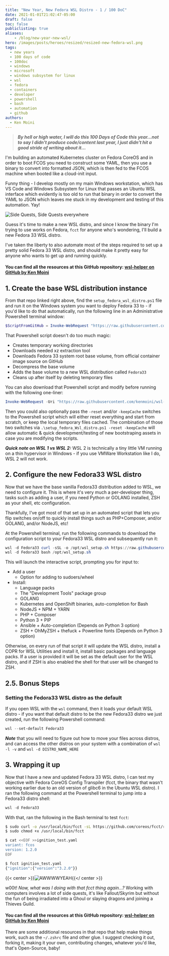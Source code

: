 ```yaml
---
title: "New Year, New Fedora WSL Distro - 1 / 100 DoC"
date: 2021-01-01T21:02:47-05:00
draft: false
toc: false
publiclisting: true
aliases:
    - /blog/new-year-new-wsl/
hero: /images/posts/heroes/resized/resized-new-fedora-wsl.png
tags:
  - new years
  - 100 days of code
  - 100doc
  - windows
  - microsoft
  - windows subsystem for linux
  - wsl
  - fedora
  - containers
  - developer
  - powershell
  - bash
  - automation
  - github
authors:
  - Ken Moini
---
```



> ***By hell or high water, I will do this 100 Days of Code this year...not to say I didn't produce code/content last year, I just didn't hit a good stride of writing about it...***

I'm building an automated Kubernetes cluster on Fedora CoreOS and in order to boot FCOS you need to construct some YAML, then you use a binary to convert into formatted JSON, which is then fed to the FCOS machine when booted like a cloud-init input.

Funny thing - I develop mostly on my main Windows workstation, which has VS Code and Windows Subsystem for Linux that passes an Ubuntu WSL interface which evidently is too old to run that binary in order to convert the YAML to JSON which leaves me stuck in my development and testing of this automation.  Yay!

![Side Quests, Side Quests everywhere](/images/posts/legacyUnsorted/k8sRunningAwayBalloon.jpg)

Guess it's time to make a new WSL distro, and since I know the binary I'm trying to use works on Fedora, `fcct` for anyone who's wondering, I'll build a new Fedora 33 WSL distro.

I've taken the liberty to also automate most of the steps required to set up a pretty solid Fedora 33 WSL distro, and should make it pretty easy for anyone who wants to get up and running quickly.

#### You can find all the resources at this GitHub repository: [wsl-helper on GitHub by Ken Moini](https://github.com/kenmoini/wsl-helper)

## 1. Create the base WSL distribution instance

From that repo linked right above, find the `setup_fedora_wsl_distro.ps1` file and run it on the Windows system you want to deploy Fedora 33 to - if you'd like to do that automatically, run the following line in an Administrative Powershell terminal window:

```powershell
$ScriptFromGitHub = Invoke-WebRequest "https://raw.githubusercontent.com/kenmoini/wsl-helper/main/setup_fedora_wsl_distro.ps1"; Invoke-Expression $($ScriptFromGitHub.Content)
```

That Powershell script doesn't do too much magic:

- Creates temporary working directories
- Downloads needed xz extraction tool
- Downloads Fedora 33 system root base volume, from official container image source on GitHub
- Decompress the base volume
- Adds the base volume to a new WSL distribution called `Fedora33`
- Cleans up after itself by deleting temporary files
 
You can also download that Powershell script and modify before running with the following one-liner:

```powershell
Invoke-WebRequest -Uri "https://raw.githubusercontent.com/kenmoini/wsl-helper/main/setup_fedora_wsl_distro.ps1" -OutFile ".\setup_fedora_wsl_distro.ps1"
```

Then you could also optionally pass the `-reset` and/or `-keepCache` switches to the Powershell script which will either reset everything and start from scratch, or keep the local temporary files cached.  The combination of those two switches via `.\setup_fedora_Wsl_distro.ps1 -reset -keepCache` will allow automatic & quick development/testing of new bootstraping assets in case you are modifying the scripts.

***Quick note on WSL 1 vs WSL 2:*** WSL 2 is technically a tiny little VM running on a thin hypervisor in Windows - if you use VMWare Workstation like I do, WSL 2 will not work.

## 2. Configure the new Fedora33 WSL distro

Now that we have the base vanilla Fedora33 distribution added to WSL, we need to configure it.  This is where it's very much a per-developer thing, tasks such as adding a user, if you need Python or GOLANG installed, ZSH as your shell, etc configuration.

Thankfully, I've got most of that set up in an automated script that lets you flip switches on/off to quickly install things such as PHP+Composer, and/or GOLANG, and/or NodeJS, etc!

At the Powershell terminal, run the following commands to download the configuration script to your Fedora33 WSL distro and subsequently run it:

```powershell
wsl -d Fedora33 curl -sSL -o /opt/wsl_setup.sh https://raw.githubusercontent.com/kenmoini/wsl-helper/main/configure_wsl_fedora.sh
wsl -d Fedora33 bash /opt/wsl_setup.sh
```

This will launch the interactive script, prompting you for input to:

- Add a user
    - Option for adding to sudoers/wheel
- Install:
    - Language packs
    - The "Development Tools" package group
    - GOLANG
    - Kubernetes and OpenShift binaries, auto-completion for Bash
    - NodeJS + NPM + YARN
    - PHP + Composer
    - Python 3 + PIP
    - Ansible + Auto-completion (Depends on Python 3 option)
    - ZSH + OhMyZSH + thefuck + Powerline fonts (Depends on Python 3 option)

Otherwise, on every run of that script it will update the WSL distro, install a COPR for WSL Utilities and install it, install basic packages and language packs.  If a user is provided it will be set as the default user for the WSL distro, and if ZSH is also enabled the shell for that user will be changed to ZSH.

## 2.5. Bonus Steps

### Setting the Fedora33 WSL distro as the default

If you open WSL with the `wsl` command, then it loads your default WSL distro - if you want that default distro to be the new Fedora33 distro we just created, run the following Powershell command:

```powershell
wsl --set-default Fedora33
```

***Note*** that you will need to figure out how to move your files across distros, and can access the other distros on your system with a combination of `wsl -l -v` and `wsl -d DISTRO_NAME_HERE`

## 3. Wrapping it up

Now that I have a new and updated Fedora 33 WSL distro, I can test my objective with Fedora CoreOS Config Transpiler (fcct, the binary that wasn't working earlier due to an old version of glibc6 in the Ubuntu WSL distro).  I ran the following command at the Powershell terminal to jump into a Fedora33 distro shell:

```powershell
wsl -d Fedora33
```

With that, ran the following in the Bash terminal to test `fcct`:

```bash
$ sudo curl -o /usr/local/bin/fcct -sL https://github.com/coreos/fcct/releases/download/v0.8.0/fcct-x86_64-unknown-linux-gnu
$ sudo chmod +x /usr/local/bin/fcct

$ cat <<EOF >>ignition_test.yaml
variant: fcos
version: 1.2.0
EOF

$ fcct ignition_test.yaml
{"ignition":{"version":"3.2.0"}}
```

{{< center >}}![AWWWWYEAH](/images/posts/legacyUnsorted/yesbitchyes.gif){{</ center >}}

w00t!  *Now, what was I doing with that fcct thing again...?*  Working with computers involves a lot of side quests, it's like Fallout/Skyrim but without the fun of being irradiated into a Ghoul or slaying dragons and joining a Thieves Guild.

#### You can find all the resources at this GitHub repository: [wsl-helper on GitHub by Ken Moini](https://github.com/kenmoini/wsl-helper)

There are some additional resources in that repo that help make things work, such as the `~/.zshrc` file and other glue.  I suggest checking it out, forking it, making it your own, contributing changes, whatever you'd like, that's Open-Source, baby!